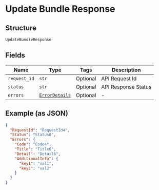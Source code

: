 
# Update Bundle Response

## Structure

`UpdateBundleResponse`

## Fields

| Name | Type | Tags | Description |
|  --- | --- | --- | --- |
| `request_id` | `str` | Optional | API Request Id |
| `status` | `str` | Optional | API Response Status |
| `errors` | [`ErrorDetails`](../../doc/models/error-details.md) | Optional | - |

## Example (as JSON)

```json
{
  "RequestId": "RequestId4",
  "Status": "Status0",
  "Errors": {
    "Code": "Code4",
    "Title": "Title6",
    "Detail": "Detail6",
    "AdditionalInfo": {
      "key1": "val1",
      "key2": "val2"
    }
  }
}
```


